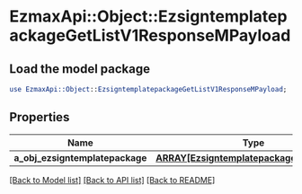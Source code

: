 # EzmaxApi::Object::EzsigntemplatepackageGetListV1ResponseMPayload

## Load the model package
```perl
use EzmaxApi::Object::EzsigntemplatepackageGetListV1ResponseMPayload;
```

## Properties
Name | Type | Description | Notes
------------ | ------------- | ------------- | -------------
**a_obj_ezsigntemplatepackage** | [**ARRAY[EzsigntemplatepackageListElement]**](EzsigntemplatepackageListElement.md) |  | 

[[Back to Model list]](../README.md#documentation-for-models) [[Back to API list]](../README.md#documentation-for-api-endpoints) [[Back to README]](../README.md)


